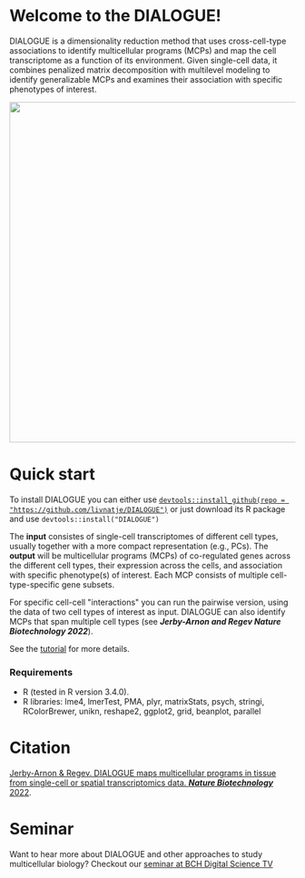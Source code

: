 # **Welcome to the DIALOGUE!**

DIALOGUE is a dimensionality reduction method that uses cross-cell-type associations to identify multicellular programs (MCPs) and map the cell transcriptome as a function of its environment. Given single-cell data, it combines penalized matrix decomposition with multilevel modeling to identify generalizable MCPs and examines their association with specific phenotypes of interest.

<img src="https://github.com/livnatje/DIALOGUE/blob/master/Images/Livnat_dialogue_rev3-02.png" width=600 />

# **Quick start**

To install DIALOGUE you can either use [```devtools::install_github(repo = "https://github.com/livnatje/DIALOGUE")```](https://www.rdocumentation.org/packages/devtools/versions/1.13.6/topics/install_github) or just download its R package and use ```devtools::install("DIALOGUE")```

The **input** consistes of single-cell transcriptomes of different cell types, usually together with a more compact representation (e.g., PCs). The **output** will be multicellular programs (MCPs) of co-regulated genes across the different cell types, their expression across the cells, and association with specific phenotype(s) of interest. Each MCP consists of multiple cell-type-specific gene subsets.

For specific cell-cell "interactions" you can run the pairwise version, using the data of two cell types of interest as input. DIALOGUE can also identify MCPs that span multiple cell types (see **_Jerby-Arnon and Regev Nature Biotechnology 2022_**).

See the [tutorial](https://github.com/livnatje/DIALOGUE/wiki/Tutorial) for more details.

### **Requirements**

* R (tested in R version 3.4.0).
* R libraries: lme4, lmerTest, PMA, plyr, matrixStats, psych, stringi, RColorBrewer, unikn, reshape2, ggplot2, grid, beanplot, parallel

# Citation

[Jerby-Arnon & Regev. DIALOGUE maps multicellular programs in tissue from single-cell or spatial transcriptomics data. _**Nature Biotechnology**_ 2022](https://www.nature.com/articles/s41587-022-01288-0).

# Seminar
Want to hear more about DIALOGUE and other approaches to study multicellular biology? Checkout our [seminar at 
BCH Digital Science TV](https://www.youtube.com/watch?v=iBtzD0rKSdM&list=PLZH5lNty_E1pHu2cQY83tDYDCyhJFOd7a&index=2&t=2964s)
